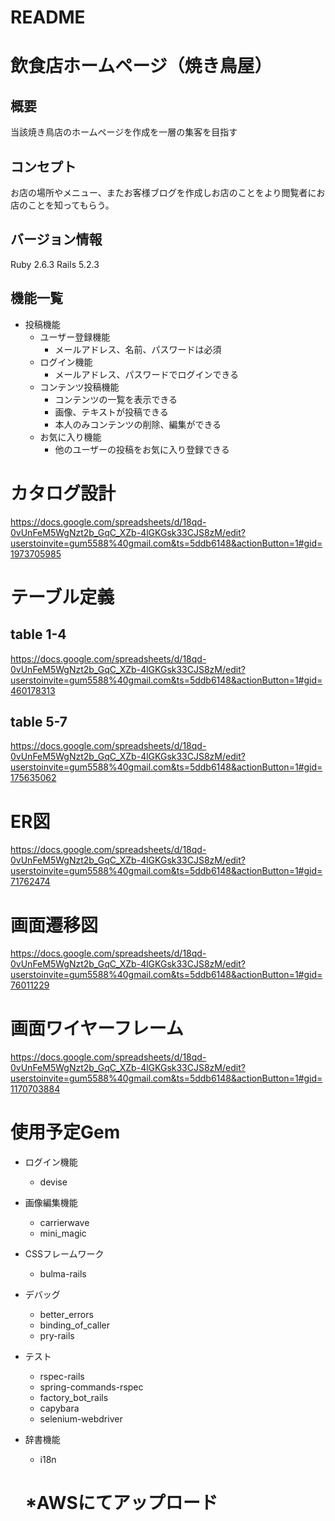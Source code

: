 # README
# 飲食店ホームページ（焼き鳥屋）
## 概要
当該焼き鳥店のホームページを作成を一層の集客を目指す
## コンセプト
お店の場所やメニュー、またお客様ブログを作成しお店のことをより閲覧者にお店のことを知ってもらう。
## バージョン情報
Ruby 2.6.3
Rails 5.2.3
## 機能一覧
- 投稿機能
  - ユーザー登録機能
    - メールアドレス、名前、パスワードは必須
  - ログイン機能
    - メールアドレス、パスワードでログインできる
  - コンテンツ投稿機能
    - コンテンツの一覧を表示できる
    - 画像、テキストが投稿できる
    - 本人のみコンテンツの削除、編集ができる
  - お気に入り機能
    - 他のユーザーの投稿をお気に入り登録できる

# カタログ設計
https://docs.google.com/spreadsheets/d/18qd-0vUnFeM5WgNzt2b_GqC_XZb-4lGKGsk33CJS8zM/edit?userstoinvite=gum5588%40gmail.com&ts=5ddb6148&actionButton=1#gid=1973705985
# テーブル定義
## table 1-4
https://docs.google.com/spreadsheets/d/18qd-0vUnFeM5WgNzt2b_GqC_XZb-4lGKGsk33CJS8zM/edit?userstoinvite=gum5588%40gmail.com&ts=5ddb6148&actionButton=1#gid=460178313
## table 5-7
https://docs.google.com/spreadsheets/d/18qd-0vUnFeM5WgNzt2b_GqC_XZb-4lGKGsk33CJS8zM/edit?userstoinvite=gum5588%40gmail.com&ts=5ddb6148&actionButton=1#gid=175635062
# ER図
https://docs.google.com/spreadsheets/d/18qd-0vUnFeM5WgNzt2b_GqC_XZb-4lGKGsk33CJS8zM/edit?userstoinvite=gum5588%40gmail.com&ts=5ddb6148&actionButton=1#gid=71762474
# 画面遷移図
https://docs.google.com/spreadsheets/d/18qd-0vUnFeM5WgNzt2b_GqC_XZb-4lGKGsk33CJS8zM/edit?userstoinvite=gum5588%40gmail.com&ts=5ddb6148&actionButton=1#gid=76011229
# 画面ワイヤーフレーム
https://docs.google.com/spreadsheets/d/18qd-0vUnFeM5WgNzt2b_GqC_XZb-4lGKGsk33CJS8zM/edit?userstoinvite=gum5588%40gmail.com&ts=5ddb6148&actionButton=1#gid=1170703884
# 使用予定Gem
- ログイン機能
  - devise
- 画像編集機能
  - carrierwave
  - mini_magic
- CSSフレームワーク
  - bulma-rails
- デバッグ
  - better_errors
  - binding_of_caller
  - pry-rails
- テスト
  - rspec-rails
  - spring-commands-rspec
  - factory_bot_rails
  - capybara
  - selenium-webdriver
- 辞書機能
  - i18n

  # *AWSにてアップロード

